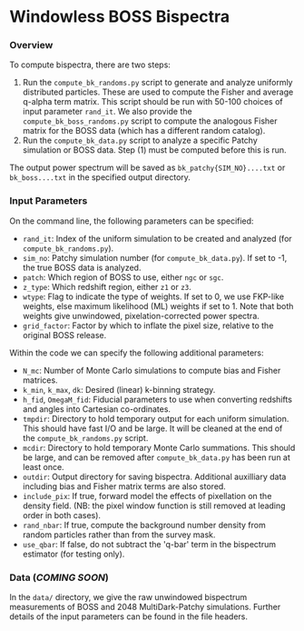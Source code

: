 # Windowless BOSS Bispectra

### Overview

To compute bispectra, there are two steps:
1. Run the ```compute_bk_randoms.py``` script to generate and analyze uniformly distributed particles. These are used to compute the Fisher and average q-alpha term matrix. This script should be run with 50-100 choices of input parameter ```rand_it```. We also provide the ```compute_bk_boss_randoms.py``` script to compute the analogous Fisher matrix for the BOSS data (which has a different random catalog).
2. Run the ```compute_bk_data.py``` script to analyze a specific Patchy simulation or BOSS data. Step (1) must be computed before this is run.

The output power spectrum will be saved as ```bk_patchy{SIM_NO}....txt``` or ```bk_boss....txt``` in the specified output directory.

### Input Parameters
On the command line, the following parameters can be specified:
- ```rand_it```: Index of the uniform simulation to be created and analyzed (for ```compute_bk_randoms.py```).
- ```sim_no```: Patchy simulation number (for ```compute_bk_data.py```). If set to -1, the true BOSS data is analyzed.
- ```patch```: Which region of BOSS to use, either ```ngc``` or ```sgc```.
- ```z_type```: Which redshift region, either ```z1``` or ```z3```.
- ```wtype```: Flag to indicate the type of weights. If set to 0, we use FKP-like weights, else maximum likelihood (ML) weights if set to 1. Note that both weights give unwindowed, pixelation-corrected power spectra.
-  ```grid_factor```: Factor by which to inflate the pixel size, relative to the original BOSS release.

Within the code we can specify the following additional parameters:
- ```N_mc```: Number of Monte Carlo simulations to compute bias and Fisher matrices.
- ```k_min```, ```k_max```, ```dk```: Desired (linear) k-binning strategy.
- ```h_fid```, ```OmegaM_fid```: Fiducial parameters to use when converting redshifts and angles into Cartesian co-ordinates.
- ```tmpdir```: Directory to hold temporary output for each uniform simulation. This should have fast I/O and be large. It will be cleaned at the end of the ```compute_bk_randoms.py``` script.
- ```mcdir```:  Directory to hold temporary Monte Carlo summations. This should be large, and can be removed after ```compute_bk_data.py``` has been run at least once.
- ```outdir```: Output directory for saving bispectra. Additional auxilliary data including bias and Fisher matrix terms are also stored.
- ```include_pix```: If true, forward model the effects of pixellation on the density field. (NB: the pixel window function is still removed at leading order in both cases).
- ```rand_nbar```: If true, compute the background number density from random particles rather than from the survey mask.
- ```use_qbar```: If false, do not subtract the 'q-bar' term in the bispectrum estimator (for testing only).


### Data (*COMING SOON*)

In the ```data/``` directory, we give the raw unwindowed bispectrum measurements of BOSS and 2048 MultiDark-Patchy simulations. Further details of the input parameters can be found in the file headers.
                                                                      

